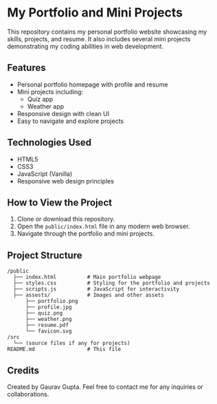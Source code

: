 # My Portfolio and Mini Projects

This repository contains my personal portfolio website showcasing my skills, projects, and resume. It also includes several mini projects demonstrating my coding abilities in web development.

## Features

- Personal portfolio homepage with profile and resume
- Mini projects including:
  - Quiz app
  - Weather app
- Responsive design with clean UI
- Easy to navigate and explore projects

## Technologies Used

- HTML5
- CSS3
- JavaScript (Vanilla)
- Responsive web design principles

## How to View the Project

1. Clone or download this repository.
2. Open the `public/index.html` file in any modern web browser.
3. Navigate through the portfolio and mini projects.

## Project Structure

```
/public
  ├── index.html          # Main portfolio webpage
  ├── styles.css          # Styling for the portfolio and projects
  ├── scripts.js          # JavaScript for interactivity
  ├── assests/            # Images and other assets
      ├── portfolio.png
      ├── profile.jpg
      ├── quiz.png
      ├── weather.png
      ├── resume.pdf
      └── favicon.svg
/src
  └── (source files if any for projects)
README.md                 # This file
```

## Credits

Created by Gaurav Gupta. Feel free to contact me for any inquiries or collaborations.
